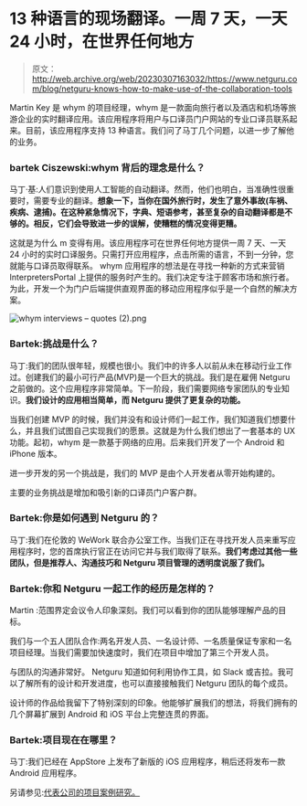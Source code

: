 # 13 种语言的现场翻译。一周 7 天，一天 24 小时，在世界任何地方

> 原文：<http://web.archive.org/web/20230307163032/https://www.netguru.com/blog/netguru-knows-how-to-make-use-of-the-collaboration-tools>

 Martin Key 是 whym 的项目经理，whym 是一款面向旅行者以及酒店和机场等旅游企业的实时翻译应用。该应用程序将用户与口译员门户网站的专业口译员联系起来。目前，该应用程序支持 13 种语言。我们问了马丁几个问题，以进一步了解他的业务。

### bartek Ciszewski:whym 背后的理念是什么？

马丁·基:人们意识到使用人工智能的自动翻译。然而，他们也明白，当准确性很重要时，需要专业的翻译。**想象一下，当你在国外旅行时，发生了意外事故(车祸、疾病、逮捕)。在这种紧急情况下，字典、短语参考，甚至复杂的自动翻译都是不够的。相反，它们会导致进一步的误解，使糟糕的情况变得更糟。**

这就是为什么 m 变得有用。该应用程序可在世界任何地方提供一周 7 天、一天 24 小时的实时口译服务。只需打开应用程序，点击所需的语言，不到一分钟，您就能与口译员取得联系。
whym 应用程序的想法是在寻找一种新的方式来营销 InterpretersPortal 上提供的服务时产生的。我们决定专注于顾客市场和旅行者。为此，开发一个为门户后端提供直观界面的移动应用程序似乎是一个自然的解决方案。

![whym interviews – quotes (2).png](img/745349813c48a73cfa90b9c76a25baf2.png)

### Bartek:挑战是什么？

马丁:我们的团队很年轻，规模也很小。我们中的许多人以前从未在移动行业工作过。创建我们的最小可行产品(MVP)是一个巨大的挑战。我们是在雇佣 Netguru 之前做的。这个应用程序非常简单。下一阶段，我们需要网络专家团队的专业知识。**我们设计的应用相当简单，而 Netguru 提供了更复杂的功能。**

当我们创建 MVP 的时候，我们并没有和设计师们一起工作，我们知道我们想要什么，并且我们试图自己实现我们的愿景。这就是为什么我们想出了一套基本的 UX 功能。起初，whym 是一款基于网络的应用。后来我们开发了一个 Android 和 iPhone 版本。

进一步开发的另一个挑战是，我们的 MVP 是由个人开发者从零开始构建的。

主要的业务挑战是增加和吸引新的口译员门户客户群。

### Bartek:你是如何遇到 Netguru 的？

马丁:我们在伦敦的 WeWork 联合办公室工作。当我们正在寻找开发人员来重写应用程序时，您的首席执行官正在访问它并与我们取得了联系。**我们考虑过其他一些团队，但是推荐人、沟通技巧和 Netguru 项目管理的透明度说服了我们。**

### Bartek:你和 Netguru 一起工作的经历是怎样的？

Martin :范围界定会议令人印象深刻。我们可以看到你的团队能够理解产品的目标。

我们与一个五人团队合作:两名开发人员、一名设计师、一名质量保证专家和一名项目经理。当我们需要加快速度时，我们在项目中增加了第三个开发人员。

与团队的沟通非常好。 Netguru 知道如何利用协作工具，如 Slack 或吉拉。我可以了解所有的设计和开发进度，也可以直接接触我们 Netguru 团队的每个成员。

设计师的作品给我留下了特别深刻的印象。他能够扩展我们的想法，将我们拥有的几个屏幕扩展到 Android 和 iOS 平台上完整连贯的界面。

### Bartek:项目现在在哪里？

马丁:我们已经在 AppStore 上发布了新版的 iOS 应用程序，稍后还将发布一款 Android 应用程序。

另请参见:[代表公司的项目案例研究。](http://web.archive.org/web/20220924155247/https://www.behance.net/gallery/48759413/Whym-Seamless-InstantInterpretation-App)
